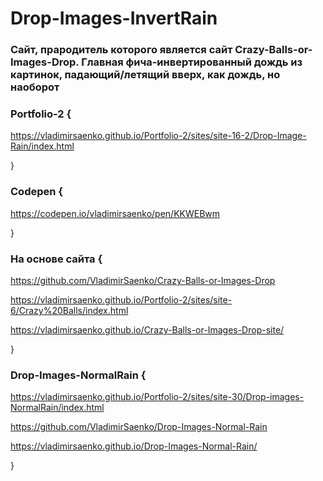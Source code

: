 # Drop-Images-InvertRain
 
### Сайт, прародитель которого является сайт Crazy-Balls-or-Images-Drop. Главная фича-инвертированный дождь из картинок, падающий/летящий вверх, как дождь, но наоборот

### Portfolio-2 {

https://vladimirsaenko.github.io/Portfolio-2/sites/site-16-2/Drop-Image-Rain/index.html

}

### Codepen {

https://codepen.io/vladimirsaenko/pen/KKWEBwm

}

### На основе сайта {

  https://github.com/VladimirSaenko/Crazy-Balls-or-Images-Drop
  
  https://vladimirsaenko.github.io/Portfolio-2/sites/site-6/Crazy%20Balls/index.html
  
  https://vladimirsaenko.github.io/Crazy-Balls-or-Images-Drop-site/
  
}

### Drop-Images-NormalRain {

https://vladimirsaenko.github.io/Portfolio-2/sites/site-30/Drop-images-NormalRain/index.html

https://github.com/VladimirSaenko/Drop-Images-Normal-Rain

https://vladimirsaenko.github.io/Drop-Images-Normal-Rain/

}
